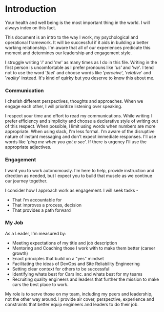 # Introduction

Your health and well being is the most important thing in the world. I will always index on this fact.

This document is an intro to the way I work, my psychological and operational framework. It will be successful if it aids in building a better working relationship. I'm aware that all of our experiences predicate this moment and determines our leadership and engagement style.

I struggle writing '*I*' and '*me*' as many times as I do in this file. Writing in the first person is uncomfortable as I prefer pronouns like '*us*' and '*we*'. I tend not to use the word '*feel*' and choose words like '*perceive*', '*relative*' and '*reality*' instead. It's kind of quirky but you deserve to know this about me.

### Communication
I cherish different perspectives, thoughts and approaches. When we engage each other, I will prioritize listening over speaking.

I respect your time and effort to read my communications. While writing I prefer efficiency and simplicity and choose a declarative style of writing out of this respect. When possible, I limit using words when numbers are more appropriate. When using slack, I'm less formal. I'm aware of the disruptive nature of instant messaging and don't expect immediate responses. I'll use words like '*ping me when you get a sec*'. If there is urgency I'll use the appropriate adjectives.

### Engagement
I want you to work autonomously. I'm here to help, provide instruction and direction as needed, but I expect you to build that muscle as we continue our journey together.

I consider how I approach work as engagement. I will seek tasks -
* That I'm accountable for
* That improves a process, decision
* That provides a path forward

### My Job
As a Leader, I'm measured by:
* Meeting expectations of my title and job description
* Mentoring and Coaching those I work with to make them better (career growth)
* Enact principles that build on a "yes” mindset
* Facilitating the ideas of DevOps and Site Reliability Engineering
* Setting clear context for others to be successful
* Identifying whats best for Cars Inc. and whats best for my teams
* Recruiting quality engineers and leaders that further the mission to make cars the best place to work.

My role is to serve those on my team, including my peers and leadership, not the other way around.  I provide air cover, perspective, experience and constraints that better equip engineers and leaders to do their job.









